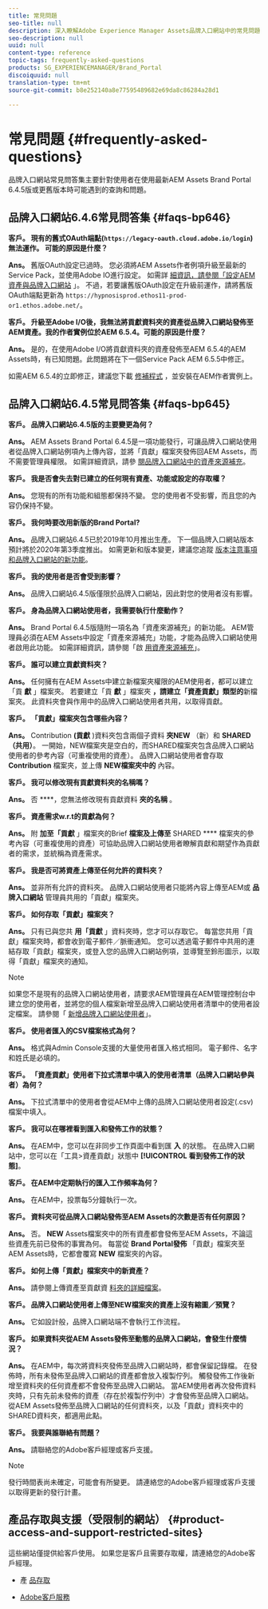 ```yaml
---
title: 常見問題
seo-title: null
description: 深入瞭解Adobe Experience Manager Assets品牌入口網站中的常見問題。
seo-description: null
uuid: null
content-type: reference
topic-tags: frequently-asked-questions
products: SG_EXPERIENCEMANAGER/Brand_Portal
discoiquuid: null
translation-type: tm+mt
source-git-commit: b8e252140a8e77595489682e69da8c86284a28d1

---
```



# 常見問題 {#frequently-asked-questions}

品牌入口網站常見問答集主要針對使用者在使用最新AEM Assets Brand Portal 6.4.5版或更舊版本時可能遇到的查詢和問題。


## 品牌入口網站6.4.6常見問答集 {#faqs-bp646}

**客戶。 現有的舊式OAuth端點(`https://legacy-oauth.cloud.adobe.io/login`)無法運作。 可能的原因是什麼？**

**Ans。** 舊版OAuth設定已過時。 您必須將AEM Assets作者例項升級至最新的Service Pack，並使用Adobe IO進行設定。 如需詳 [細資訊，請參閱「設定AEM資產與品牌入口網站](configure-aem-assets-with-brand-portal.md) 」。 不過，若要讓舊版OAuth設定在升級前運作，請將舊版OAuth端點更新為 `https://hypnosisprod.ethos11-prod-or1.ethos.adobe.net/`。

**客戶。 升級至Adobe I/O後，我無法將貢獻資料夾的資產從品牌入口網站發佈至AEM資產。我的作者實例位於AEM 6.5.4。可能的原因是什麼？**

**Ans。** 是的，在使用Adobe I/O將貢獻資料夾的資產發佈至AEM 6.5.4的AEM Assets時，有已知問題。此問題將在下一個Service Pack AEM 6.5.5中修正。

如需AEM 6.5.4的立即修正，建議您下載 [修補程式](https://www.adobeaemcloud.com/content/marketplace/marketplaceProxy.html?packagePath=/content/companies/public/adobe/packages/cq650/hotfix/cq-6.5.0-hotfix-33041) ，並安裝在AEM作者實例上。


## 品牌入口網站6.4.5常見問答集 {#faqs-bp645}

**客戶。 品牌入口網站6.4.5版的主要變更為何？**

**Ans。** AEM Assets Brand Portal 6.4.5是一項功能發行，可讓品牌入口網站使用者從品牌入口網站例項內上傳內容，並將「貢獻」檔案夾發佈回AEM Assets，而不需要管理員權限。
如需詳細資訊，請參 [閱品牌入口網站中的資產來源補充](brand-portal-asset-sourcing.md)。



**客戶。 我是否會失去對已建立的任何現有資產、功能或設定的存取權？**

**Ans。** 您現有的所有功能和組態都保持不變。 您的使用者不受影響，而且您的內容仍保持不變。



**客戶。 我何時要改用新版的Brand Portal?**

**Ans。** 品牌入口網站6.4.5已於2019年10月推出生產。 下一個品牌入口網站版本預計將於2020年第3季度推出。
如需更新和版本變更，建議您追蹤 [版本注意事項](brand-portal-release-notes.md)[和品牌入口網站的新功能](whats-new.md)。



**客戶。 我的使用者是否會受到影響？**

**Ans。** 品牌入口網站6.4.5版僅限於品牌入口網站，因此對您的使用者沒有影響。



**客戶。 身為品牌入口網站使用者，我需要執行什麼動作？**

**Ans。** Brand Portal 6.4.5版隨附一項名為「資產來源補充」的新功能。 AEM管理員必須在AEM Assets中設定「資產來源補充」功能，才能為品牌入口網站使用者啟用此功能。 如需詳細資訊，請參閱「啟 [用資產來源補充](brand-portal-configure-asset-sourcing.md)」。



**客戶。 誰可以建立貢獻資料夾？**

**Ans。** 任何擁有在AEM Assets中建立新檔案夾權限的AEM使用者，都可以建立「貢 **獻** 」檔案夾。 若要建立「貢 **獻** 」檔案夾 **，請建立「資產貢獻」類型的**新檔案夾。
此資料夾會與作用中的品牌入口網站使用者共用，以取得貢獻。



**客戶。 「貢獻」檔案夾包含哪些內容？**

**Ans。** Contribution **(貢獻** )資料夾包含兩個子資料 **夾NEW** （新）和 **SHARED（共用）**。 一開始，NEW檔案夾是空白的，而SHARED檔案夾包含品牌入口網站使用者的參考內容（可重複使用的資產）。
品牌入口網站使用者會存取 **Contribution** 檔案夾，並上傳 **NEW檔案夾中的** 內容。



**客戶。  我可以修改現有貢獻資料夾的名稱嗎？**

**Ans。** 否 ****，您無法修改現有貢獻資料 **夾的名稱** 。



**客戶。 資產需求w.r.t的貢獻為何？**

**Ans。** 附 **加至「貢獻** 」檔案夾的Brief **檔案及上傳至** SHARED **** 檔案夾的參考內容（可重複使用的資產）可協助品牌入口網站使用者瞭解貢獻和期望作為貢獻者的需求，並統稱為資產需求。



**客戶。 我是否可將資產上傳至任何允許的資料夾？**

**Ans。** 並非所有允許的資料夾。 品牌入口網站使用者只能將內容上傳至AEM或 **品牌入口網站** 管理員共用的「貢獻」檔案夾。



**客戶。 如何存取「貢獻」檔案夾？**

**Ans。** 只有已與您共 **用「貢獻** 」資料夾時，您才可以存取它。 每當您共用「貢獻」檔案夾時，都會收到電子郵件／脈衝通知。 您可以透過電子郵件中共用的連結存取「貢獻」檔案夾，或登入您的品牌入口網站例項，並導覽至鈴形圖示，以取得「貢獻」檔案夾的通知。

>[!NOTE]
>
>如果您不是現有的品牌入口網站使用者，請要求AEM管理員在AEM管理控制台中建立您的使用者，並將您的個人檔案新增至品牌入口網站使用者清單中的使用者設定檔案。 請參閱「 [新增品牌入口網站使用者](brand-portal-configure-asset-sourcing.md)」。



**客戶。 使用者匯入的CSV檔案格式為何？**

**Ans。** 格式與Admin Console支援的大量使用者匯入格式相同。 電子郵件、名字和姓氏是必填的。



**客戶。 「資產貢獻」使用者下拉式清單中填入的使用者清單（品牌入口網站參與者）為何？**

**Ans。** 下拉式清單中的使用者會從AEM中上傳的品牌入口網站使用者設定(.csv)檔案中填入。



**客戶。 我可以在哪裡看到匯入和發佈工作的狀態？**

**Ans。** 在AEM中，您可以在非同步工作頁面中看到匯 **入** 的狀態。 在品牌入口網站中，您可以在「工具>資產貢獻」狀態中 **[!UICONTROL 看到發佈工作的狀態]**。



**客戶。 在AEM中定期執行的匯入工作頻率為何？**

**Ans。** 在AEM中，投票每5分鐘執行一次。



**客戶。 資料夾可從品牌入口網站發佈至AEM Assets的次數是否有任何原因？**

**Ans。** 否。 **NEW** Assets檔案夾中的所有資產都會發佈至AEM Assets，不論這些資產先前已發佈的事實為何。 每當從 **Brand Portal發佈** 「貢獻」檔案夾至AEM Assets時，它都會覆寫 **NEW** 檔案夾的內容。



**客戶。 如何上傳「貢獻」檔案夾中的新資產？**

**Ans。** 請參閱上傳資產至貢獻資 [料夾的詳細檔案](brand-portal-upload-assets-to-contribution-folder.md)。



**客戶。 品牌入口網站使用者上傳至NEW檔案夾的資產上沒有縮圖／預覽？**

**Ans。** 它如設計般，品牌入口網站端不會執行工作流程。



**客戶。 如果資料夾從AEM Assets發佈至動態的品牌入口網站，會發生什麼情況？**

**Ans。** 在AEM中，每次將資料夾發佈至品牌入口網站時，都會保留記錄檔。 在發佈時，所有未發佈至品牌入口網站的資產都會放入複製佇列。 觸發發佈工作後新增至資料夾的任何資產都不會發佈至品牌入口網站。 當AEM使用者再次發佈資料夾時，只有先前未發佈的資產（存在於複製佇列中）才會發佈至品牌入口網站。
從AEM Assets發佈至品牌入口網站的任何資料夾，以及「貢獻」資料夾中的SHARED資料夾，都適用此點。



**客戶。 我要與誰聯絡有問題？**

**Ans。** 請聯絡您的Adobe客戶經理或客戶支援。


>[!NOTE]
>
>發行時間表尚未確定，可能會有所變更。 請連絡您的Adobe客戶經理或客戶支援以取得更新的發行計畫。




## 產品存取與支援（受限制的網站） {#product-access-and-support-restricted-sites}

這些網站僅提供給客戶使用。 如果您是客戶且需要存取權，請連絡您的Adobe客戶經理。

* [](https://daycare.day.com) 產 [品存取](https://login.marketing.adobe.com)

* [Adobe客戶服務](https://helpx.adobe.com/contact.html)
